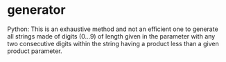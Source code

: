 # generator
Python: This is an exhaustive method and not an efficient one to generate all strings made of digits (0...9) of length given in the parameter with any two consecutive digits within the string having a product less than a given product parameter.

